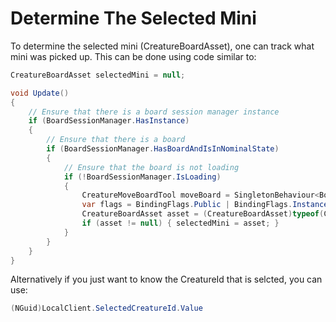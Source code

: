 # Determine The Selected Mini

To determine the selected mini (CreatureBoardAsset), one can track what mini was picked up. This can be done using code similar to:


````C#
CreatureBoardAsset selectedMini = null;

void Update()
{
    // Ensure that there is a board session manager instance
    if (BoardSessionManager.HasInstance)
    {
        // Ensure that there is a board
        if (BoardSessionManager.HasBoardAndIsInNominalState)
        {
            // Ensure that the board is not loading
            if (!BoardSessionManager.IsLoading)
            {
                CreatureMoveBoardTool moveBoard = SingletonBehaviour<BoardToolManager>.Instance.GetTool<CreatureMoveBoardTool>();
                var flags = BindingFlags.Public | BindingFlags.Instance | BindingFlags.NonPublic | BindingFlags.Static;
                CreatureBoardAsset asset = (CreatureBoardAsset)typeof(CreatureMoveBoardTool).GetField("_pickupObject", flags).GetValue(moveBoard);
                if (asset != null) { selectedMini = asset; }
            }
        }
    }
}
````

Alternatively if you just want to know the CreatureId that is selcted, you can use:

````C#
(NGuid)LocalClient.SelectedCreatureId.Value
````
